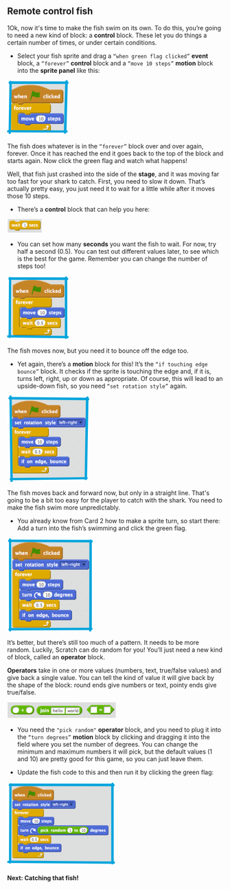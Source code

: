 ## Remote control fish

1Ok, now it's time to make the fish swim on its own. To do this, you’re going to need a new kind of block: a **control** block. These let you do things a certain number of times, or under certain conditions.

+ Select your fish sprite and drag a `“when green flag clicked”` **event** block, a `“forever”` **control** block and a `“move 10 steps”` **motion** block into the **sprite panel** like this: 

![](images/fish1.png)

The fish does whatever is in the `“forever”` block over and over again, forever. Once it has reached the end it goes back to the top of the block and starts again. Now click the green flag and watch what happens!

Well, that fish just crashed into the side of the **stage**, and it was moving far too fast for your shark to catch. First, you need to slow it down. That’s actually pretty easy, you just need it to wait for a little while after it moves those 10 steps.

+ There’s a **control** block that can help you here: 

![](images/fish2.png)

+ You can set how many **seconds** you want the fish to wait. For now, try half a second (0.5). You can test out different values later, to see which is the best for the game. Remember you can change the number of steps too! 

![](images/fish3.png)


The fish moves now, but you need it to bounce off the edge too. 

+ Yet again, there’s a **motion** block for this! It’s the `“if touching edge bounce”` block. It checks if the sprite is touching the edge and, if it is, turns left, right, up or down as appropriate. Of course, this will lead to an upside-down fish, so you need `“set rotation style”` again. 

![](images/fish4.png)


The fish moves back and forward now, but only in a straight line. That's going to be a bit too easy for the player to catch with the shark. You need to make the fish swim more unpredictably.

+ You already know from Card 2 how to make a sprite turn, so start there: Add a turn into the fish’s swimming and click the green flag. 

![](images/fish5.png)

It’s better, but there’s still too much of a pattern. It needs to be more random. Luckily, Scratch can do random for you! You’ll just need a new kind of block, called an **operator** block.

**Operators** take in one or more values (numbers, text, true/false values) and give back a single value. You can tell the kind of value it will give back by the shape of the block: round ends give numbers or text, pointy ends give true/false. 

![](images/fish6.png)

+ You need the `"pick random"` **operator** block, and you need to plug it into the `“turn degrees”` **motion** block by clicking and dragging it into the field where you set the number of degrees. You can change the minimum and maximum numbers it will pick, but the default values (1 and 10) are pretty good for this game, so you can just leave them.

+ Update the fish code to this and then run it by clicking the green flag: 

![](images/fish7.png)
 
#### Next: Catching that fish!

